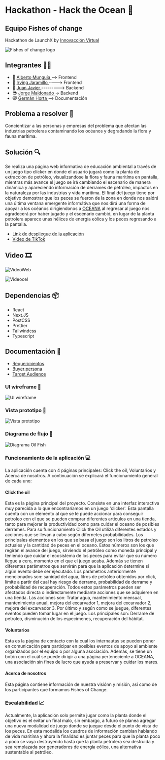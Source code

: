 # Hackathon - Hack the Ocean  🐳
## Equipo Fishes of change 
Hackathon de LaunchX  by <a href="https://www.instagram.com/innovaccionvirtual/?hl=es" target="_blank">Innovacción Virtual</a>

<img src="/assets/logo.png" alt="Fishes of change logo"/>

## Integrantes 👨‍💻

- 👻 <a href="https://github.com/Beto-cpu" target="_blank"> Alberto Munguía </a>-->  Frontend
- 🙂 <a href="https://github.com/Buwar88" target="_blank"> Irving Jaramillo </a> ----> Frontend
- 🦅 <a href="https://github.com/JavierPortada" target="_blank"> Juan Javier </a> ---------> Backend
- 😎 <a href="https://github.com/jorgeAngelus" target="_blank">Jorge Maldonado </a> -> Backend
- 😸 <a href="https://github.com/GermanHv" target="_blank">Germán Horta </a>     --> Documentación

## Problema a resolver 🧩
Concientizar a las personas y empresas del problema que afectan las industrias petroleras contaminando los océanos y degradando la
flora y fauna marítima.

## Solución 🔍

Se realiza una página web informativa de educación ambiental a través de un juego tipo clicker en donde el usuario jugará como la 
planta de extracción de petróleo, visualizandose la flora y fauna maritíma en pantalla, mientras más avance el juego se irá cambiando
el escenario de manera dinámica y apareciendo información de derrames de petróleo, impactos en la naturaleza por las industrias y vida 
maritíma. El final del juego tiene por objetivo demostrar que los peces se fueron de la zona en donde nos saldrá una última ventana
emergente informátiva que nos dirá una forma de apoyar a los océanos dirigiendonos a <a href="https://oceana.org/" target="_blank">OCEANA</a>
al regresar al juego nos agradecerá por haber jugado y el escenario cambió, en lugar de la planta petrolera aparece unas hélices de energía eólica
y los peces regresando a la pantalla.


- <a href="https://blue-river-00f073910.1.azurestaticapps.net" target="_blank">Link de despliegue de la aplicación</a>
- <a href="" target="_blank">Video de TikTok </a>
## Video 🎞
![VideoWeb](/assets/VideoWeb.gif)


![Videocel](/assets/Videocel.gif)

## Dependencias 📦
- React
- Next.JS
- PostCSS
- Prettier
- Tailwindcss
- Typescript

## Documentación 📄
- [Requerimientos](/docs/Requerimientos.pdf)
- [Buyer persona](/docs/Buyer-Persona-Carolina-Ramírez-Abogada.pdf)
- [Target Audience](/docs/Target-Audience-Template.pdf)

### UI wireframe 📲
<img src="/docs/UIwireframe.png" alt="UI wireframe"/>

### Vista prototipo 🧷
<img src="/docs/vistaprototipo.png" alt="Vista prototipo"/>

### Diagrama de flujo 📝
<img src="/docs/Flow-diagram-Oil-Fish.drawio.png" alt="Diagrama Oil Fish"/>

### Funcionamiento de la aplicación 💻
La aplicación cuenta con 4 páginas principales: Click the oil, Voluntarios y Acerca de nosotros. A continuación se explicará el funcionamiento general de cada uno:

#### Click the oil
Esta es la página principal del proyecto. Consiste en una interfaz interactiva muy parecida a lo que encontraríamos en un juego 'clicker'. Esta pantalla cuenta con un elemento al que se le puede accionar para conseguir petroleo con el que se pueden comprar diferentes articulos en una tienda, tanto para mejorar la productividad como para cuidar el oceano de posibles derrames.
Para su funcionamiento Click the Oil utiliza diferentes estados y acciones que se llevan a cabo según difernetes probabilidades.
Los principales elementos en los que se basa el juego son los litros de petroleo actuales y la cantidad de peces en el oceano. Estos números son los que regirán el avance del juego, sirviendo el petróleo como moneda principal y teniendo que cuidar el ecosistema de los peces para evitar que su número llegue a cero, momento en el que el juego acaba.
Además se tienen diferentes parámetros que servirán para que la aplicación determine si algún evento debe ser ejecutado. Los parámetros anteriormente mencionados son: sanidad del agua, litros de petróleo obtenidos por click, límite a partir del cual hay riesgo de derrame, probabilidad de derrame y probabilidad de recuperación.
Todos estos parámetros pueden ser afectados directa o indirectamente mediante acciones que se adquieren en una tienda. Las acciones son: Tratar agua, mantenimiento mensual, mantenimiento anual, mejora del excarvador 1, mejora del excarvador 2, mejora del excarvador 3.
Por último y según como se juegue, diferentes eventos pueden tomar lugar en el juego. Los principales son: Derrame de petroleo, disminución de los especimenes, recuperación del hábitat.

#### Voluntarios
Esta es la página de contacto con la cual los internautas se pueden poner en comunicación para participar en posibles eventos de apoyo al ambiente organizados por el equipo o por alguna asociación. Además, se tiene un botón con el cuál se puede dirigir a una página perteneciente a OCEANA, una asociación sin fines de lucro que ayuda a preservar y cuidar los mares.

#### Acerca de nosotros
Esta página contiene información de nuestra visiónn y misión, así como de los participantes que formamos Fishes of Change.

### Escalabilidad 📈
Actualmente, la aplicación solo permite jugar como la planta donde el objetivo es el evitar un final malo, sin embargo, a futuro se planea agregar una nueva modalidad de juego donde se juegue desde el punto de vista de los peces. En esta modalida los cuadros de información cambian hablando de vida maritíma y ahora la finalidad es juntar peces para que la planta poco a poco se vaya destruyendo hasta que la planta petrolera sea destruida y sea remplazada por generadores de energía eólica, una alternativa sustentable al petróleo.
